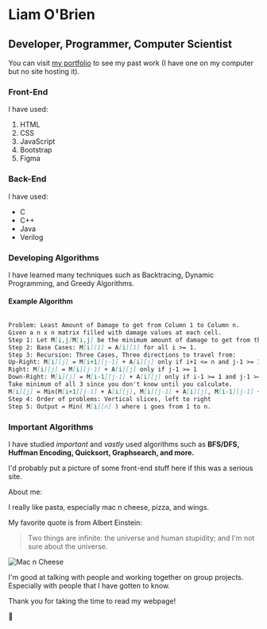 # Liam O'Brien
## Developer, Programmer, Computer Scientist

You can visit [my portfolio](file:///C:/Users/chuck/Documents/COGS%203/final_portfolio/O'Brienindex.html) to see my past work (I have one on my computer but no site hosting it). 

### Front-End

I have used:
1. HTML
2. CSS
3. JavaScript
4. Bootstrap
5. Figma

### Back-End

I have used:

- C
- C++
- Java
- Verilog

### Developing Algorithms

I have learned many techniques such as Backtracing, Dynamic Programming, and Greedy Algorithms.

#### Example Algorithm

```markdown

Problem: Least Amount of Damage to get from Column 1 to Column n.
Given a n x n matrix filled with damage values at each cell.
Step 1: Let M[i,j]M[i,j] be the minimum amount of damage to get from the left column to cell (i,j)(i,j) (including the damage from cell (i,j)(i,j)).
Step 2: Base Cases: M[i][1] = A[i][1] for all i >= 1.
Step 3: Recursion: Three Cases, Three directions to travel from:
Up-Right: M[i][j] = M[i+1][j-1] + A[i][j] only if i+1 <= n and j-1 >= 1
Right: M[i][j] = M[i][j-1] + A[i][j] only if j-1 >= 1
Down-Right: M[i][j] = M[i-1][j-1] + A[i][j] only if i-1 >= 1 and j-1 >= 1
Take minimum of all 3 since you don't know until you calculate.
M[i][j] = Min(M[i+1][j-1] + A[i][j], M[i][j-1] + A[i][j], M[i-1][j-1] + A[i][j])
Step 4: Order of problems: Vertical slices, left to right
Step 5: Output = Min( M[i][n] ) where i goes from 1 to n.

```

### Important Algorithms

I have studied _important_ and _vastly_ used algorithms such as **BFS/DFS, Huffman Encoding, Quicksort, Graphsearch, and more.**

I'd probably put a picture of some front-end stuff here if this was a serious site.

About me:

I really like pasta, especially mac n cheese, pizza, and wings.

My favorite quote is from Albert Einstein:

>Two things are infinite: the universe and human stupidity; and I'm not sure about the universe.

![Mac n Cheese](https://www.momontimeout.com/wp-content/uploads/2018/10/homemade-mac-and-cheese-recipe-titled.jpg)

I'm good at talking with people and working together on group projects. Especially with people that I have gotten to know.

Thank you for taking the time to read my webpage!

:hugs:
